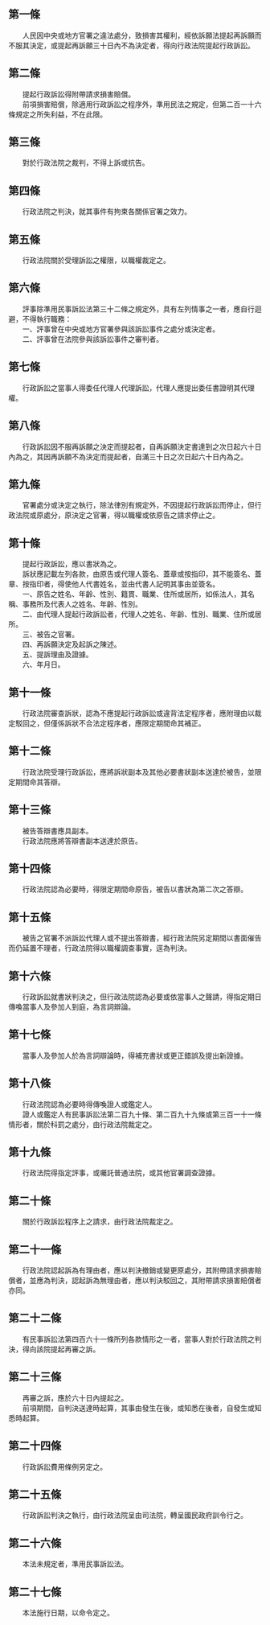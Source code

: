 第一條 
-------
　　人民因中央或地方官署之違法處分，致損害其權利，經依訴願法提起再訴願而不服其決定，或提起再訴願三十日內不為決定者，得向行政法院提起行政訴訟。  


第二條 
-------
　　提起行政訴訟得附帶請求損害賠償。  
　　前項損害賠償，除適用行政訴訟之程序外，準用民法之規定，但第二百一十六條規定之所失利益，不在此限。  


第三條 
-------
　　對於行政法院之裁判，不得上訴或抗告。  


第四條 
-------
　　行政法院之判決，就其事件有拘束各關係官署之效力。  


第五條 
-------
　　行政法院關於受理訴訟之權限，以職權裁定之。  


第六條 
-------
　　評事除準用民事訴訟法第三十二條之規定外，具有左列情事之一者，應自行迴避，不得執行職務：  
　　一、評事曾在中央或地方官署參與該訴訟事件之處分或決定者。  
　　二、評事曾在法院參與該訴訟事件之審判者。  


第七條 
-------
　　行政訴訟之當事人得委任代理人代理訴訟，代理人應提出委任書證明其代理權。  


第八條 
-------
　　行政訴訟因不服再訴願之決定而提起者，自再訴願決定書達到之次日起六十日內為之，其因再訴願不為決定而提起者，自滿三十日之次日起六十日內為之。  


第九條 
-------
　　官署處分或決定之執行，除法律別有規定外，不因提起行政訴訟而停止，但行政法院或原處分，原決定之官署，得以職權或依原告之請求停止之。  


第十條 
-------
　　提起行政訴訟，應以書狀為之。  
　　訴狀應記載左列各款，由原告或代理人簽名、蓋章或按指印，其不能簽名、蓋章、按指印者，得使他人代書姓名，並由代書人記明其事由並簽名。  
　　一、原告之姓名、年齡、性別、籍貫、職業、住所或居所，如係法人，其名稱、事務所及代表人之姓名、年齡、性別。  
　　二、由代理人提起行政訴訟者，代理人之姓名、年齡、性別、職業、住所或居所。  
　　三、被告之官署。  
　　四、再訴願決定及起訴之陳述。  
　　五、提訴理由及證據。  
　　六、年月日。  


第十一條 
---------
　　行政法院審查訴狀，認為不應提起行政訴訟或違背法定程序者，應附理由以裁定駁回之，但僅係訴狀不合法定程序者，應限定期間命其補正。  


第十二條 
---------
　　行政法院受理行政訴訟，應將訴狀副本及其他必要書狀副本送達於被告，並限定期間命其答辯。  


第十三條 
---------
　　被告答辯書應具副本。  
　　行政法院應將答辯書副本送達於原告。  


第十四條 
---------
　　行政法院認為必要時，得限定期間命原告，被告以書狀為第二次之答辯。  


第十五條 
---------
　　被告之官署不派訴訟代理人或不提出答辯書，經行政法院另定期間以書面催告而仍延置不理者，行政法院得以職權調查事實，逕為判決。  


第十六條 
---------
　　行政訴訟就書狀判決之，但行政法院認為必要或依當事人之聲請，得指定期日傳喚當事人及參加人到庭，為言詞辯論。  


第十七條 
---------
　　當事人及參加人於為言詞辯論時，得補充書狀或更正錯誤及提出新證據。  


第十八條 
---------
　　行政法院認為必要時得傳喚證人或鑑定人。  
　　證人或鑑定人有民事訴訟法第二百九十條、第二百九十九條或第三百一十一條情形者，關於科罰之處分，由行政法院裁定之。  


第十九條 
---------
　　行政法院得指定評事，或囑託普通法院，或其他官署調查證據。  


第二十條 
---------
　　關於行政訴訟程序上之請求，由行政法院裁定之。  


第二十一條 
-----------
　　行政法院認起訴為有理由者，應以判決撤銷或變更原處分，其附帶請求損害賠償者，並應為判決，認起訴為無理由者，應以判決駁回之，其附帶請求損害賠償者亦同。  


第二十二條 
-----------
　　有民事訴訟法第四百六十一條所列各款情形之一者，當事人對於行政法院之判決，得向該院提起再審之訴。  


第二十三條 
-----------
　　再審之訴，應於六十日內提起之。  
　　前項期間，自判決送達時起算，其事由發生在後，或知悉在後者，自發生或知悉時起算。  


第二十四條 
-----------
　　行政訴訟費用條例另定之。  


第二十五條 
-----------
　　行政訴訟判決之執行，由行政法院呈由司法院，轉呈國民政府訓令行之。  


第二十六條 
-----------
　　本法未規定者，準用民事訴訟法。  


第二十七條 
-----------
　　本法施行日期，以命令定之。